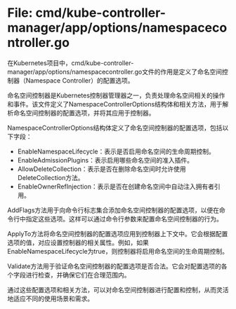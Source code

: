 # File: cmd/kube-controller-manager/app/options/namespacecontroller.go

在Kubernetes项目中，cmd/kube-controller-manager/app/options/namespacecontroller.go文件的作用是定义了命名空间控制器（Namespace Controller）的配置选项。

命名空间控制器是Kubernetes控制器管理器之一，负责处理命名空间相关的操作和事件。该文件定义了NamespaceControllerOptions结构体和相关方法，用于解析命名空间控制器的配置选项，并将其应用于控制器。

NamespaceControllerOptions结构体定义了命名空间控制器的配置选项，包括以下字段：
- EnableNamespaceLifecycle：表示是否启用命名空间的生命周期控制。
- EnableAdmissionPlugins：表示启用哪些命名空间的准入插件。
- AllowDeleteCollection：表示是否在删除命名空间时允许使用DeleteCollection方法。
- EnableOwnerRefInjection：表示是否在创建命名空间中自动注入拥有者引用。

AddFlags方法用于向命令行标志集合添加命名空间控制器的配置选项，以便在命令行中指定这些选项。这样可以通过命令行参数来配置命名空间控制器的行为。

ApplyTo方法将命名空间控制器的配置选项应用到控制器上下文中。它会根据配置选项的值，对应设置控制器的相关属性。例如，如果EnableNamespaceLifecycle为true，则控制器将启用命名空间的生命周期控制。

Validate方法用于验证命名空间控制器的配置选项是否合法。它会对配置选项的各个字段进行检查，并确保它们在合理范围内。

通过这些配置选项和相关方法，可以对命名空间控制器进行配置和控制，从而灵活地适应不同的使用场景和需求。

